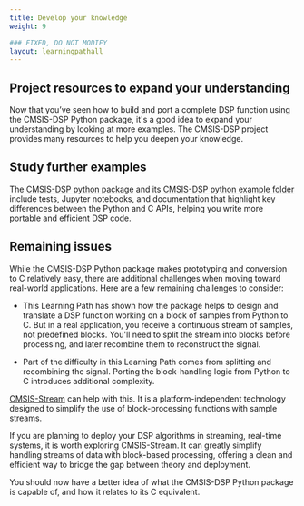 ```yaml
---
title: Develop your knowledge
weight: 9

### FIXED, DO NOT MODIFY
layout: learningpathall
---
```

## Project resources to expand your understanding

Now that you’ve seen how to build and port a complete DSP function using the CMSIS-DSP Python package, it's a good idea to expand your understanding by looking at more examples. The CMSIS-DSP project provides many resources to help you deepen your knowledge.

## Study further examples

The [CMSIS-DSP python package](https://pypi.org/project/cmsisdsp/) and its [CMSIS-DSP python example folder](https://github.com/ARM-software/CMSIS-DSP/tree/main/PythonWrapper/examples) include tests, Jupyter notebooks, and documentation that highlight key differences between the Python and C APIs, helping you write more portable and efficient DSP code.

## Remaining issues

While the CMSIS-DSP Python package makes prototyping and conversion to C relatively easy, there are additional challenges when moving toward real-world applications. Here are a few remaining challenges to consider:

- This Learning Path has shown how the package helps to design and translate a DSP function working on a block of samples from Python to C. But in a real application, you receive a continuous stream of samples, not predefined blocks. You'll need to split the stream into blocks before processing, and later recombine them to reconstruct the signal.

- Part of the difficulty in this Learning Path comes from splitting and recombining the signal. Porting the block-handling logic from Python to C introduces additional complexity.

[CMSIS-Stream](https://github.com/ARM-software/CMSIS-Stream) can help with this. It is a platform-independent technology designed to simplify the use of block-processing functions with sample streams. 

If you are planning to deploy your DSP algorithms in streaming, real-time systems, it is worth exploring CMSIS-Stream. It can greatly simplify handling streams of data with block-based processing, offering a clean and efficient way to bridge the gap between theory and deployment.

You should now have a better idea of what the CMSIS-DSP Python package is capable of, and how it relates to its C equivalent.
